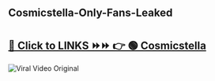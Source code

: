 
 ## Cosmicstella-Only-Fans-Leaked

# <h2><a href="https://clipsfans.com/Cosmicstella&ref=git">🔗 Click to LINKS ⏩⏩ 👉 🟢 Cosmicstella </a></h2>

<a href="https://clipsfans.com/Cosmicstella&ref=git" rel="nofollow" data-target="animated-image.originalLink"><img src="https://i.ibb.co.com/xMMVF88/686577567.gif" alt="Viral Video Original" style="max-width: 100%; display: inline-block;" data-target="animated-image.originalImage"></a>
